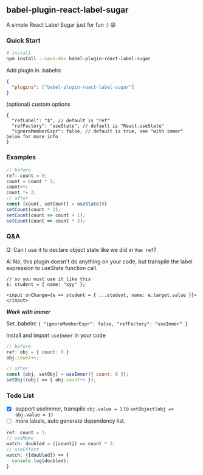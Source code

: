 ## babel-plugin-react-label-sugar

A simple React Label Sugar just for fun :) 😄

### Quick Start
```sh
# install
npm install --save-dev babel-plugin-react-label-sugar
```

Add plugin in .babelrc
```json
{
  "plugins": ["babel-plugin-react-label-sugar"]
}
```

(optional) custom options
```json5
{ 
  "refLabel": "$", // default is "ref"
  "refFactory": "useState", // default is "React.useState"
  "ignoreMemberExpr": false, // default is true, see "with immer" below for more info
}
```

### Examples

```ts
// before
ref: count = 0;
count = count * 2;
count++;
count *= 3;
// after
const [count, setCount] = useState(0)
setCount(count * 2);
setCount(count => count + 1);
setCount(count => count * 3);
```

### Q&A

Q: Can I use it to declare object state like we did in `Vue ref`?

A: No, this plugin doesn't do anything on your code, but transpile the label expression to useState function call.

```tsx
// so you must use it like this
$: student = { name: "xyy" };

<input onChange={e => student = { ...student, name: e.target.value }}></input>
```

_**Work with immer**_

Set .babelrc `{ "ignoreMemberExpr": false, "refFactory": "useImmer" }`

Install and import `useImmer` in your code

```jsx
// before
ref: obj = { count: 0 }
obj.count++;

// after
const [obj, setObj] = useImmer({ count: 0 });
setObj((obj) => { obj.count++ });
```

### Todo List
- [x] support useImmer, transpile `obj.value = 1` to `setObject(obj => obj.value = 1)`
- [ ] more labels, auto generate dependency list.
```ts
ref: count = 1;
// useMemo
watch: doubled = ([count]) => count * 2;
// useEffect
watch: ([doubled]) => {
  console.log(doubled);
}
```
